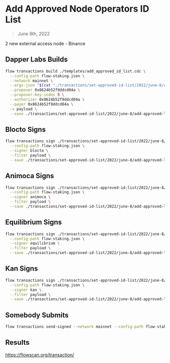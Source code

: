 # Add Approved Node Operators ID List

> June 8th, 2022

2 new external access node - Binance


## Dapper Labs Builds

```sh
flow transactions build ./templates/add_approved_id_list.cdc \
  --config-path flow-staking.json \
  --network mainnet \
  --args-json "$(cat "./transactions/set-approved-id-list/2022/june-8/arguments.json")" \
  --proposer 0x8624b52f9ddcd04a \
  --proposer-key-index 5 \
  --authorizer 0x8624b52f9ddcd04a \
  --payer 0x8624b52f9ddcd04a \
  -x payload \
  --save ./transactions/set-approved-id-list/2022/june-8/add-approved-list-june-8-unsigned.rlp
```

## Blocto Signs

```sh
flow transactions sign ./transactions/set-approved-id-list/2022/june-8/add-approved-list-june-8-unsigned.rlp \
  --config-path flow-staking.json \
  --signer blocto \
  --filter payload \
  --save ./transactions/set-approved-id-list/2022/june-8/add-approved-list-june-8-sig-1.rlp
```

## Animoca Signs

```sh
flow transactions sign ./transactions/set-approved-id-list/2022/june-8/add-approved-list-june-8-sig-1.rlp \
  --config-path flow-staking.json \
  --signer animoca \
  --filter payload \
  --save ./transactions/set-approved-id-list/2022/june-8/add-approved-list-june-8-sig-2.rlp
```

## Equilibrium Signs

```sh
flow transactions sign ./transactions/set-approved-id-list/2022/june-8/add-approved-list-june-8-sig-2.rlp \
  --config-path flow-staking.json \
  --signer equilibrium \
  --filter payload \
  --save ./transactions/set-approved-id-list/2022/june-8/add-approved-list-june-8-sig-3.rlp
```

## Kan Signs

```sh
flow transactions sign ./transactions/set-approved-id-list/2022/june-8/add-approved-list-june-8-sig-3.rlp \
  --config-path flow-staking.json \
  --signer kan \
  --filter payload \
  --save ./transactions/set-approved-id-list/2022/june-8/add-approved-list-june-8-sig-complete.rlp
```


## Somebody Submits

```sh
flow transactions send-signed --network mainnet --config-path flow-staking.json ./transactions/set-approved-id-list/2022/june-8/add-approved-list-june-8-sig-complete.rlp
```

## Results

https://flowscan.org/transaction/